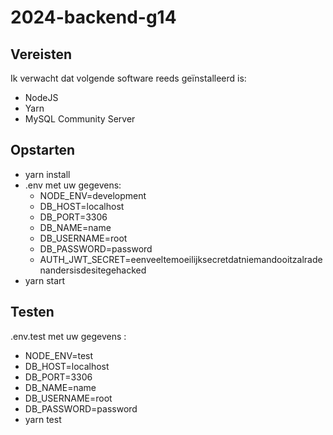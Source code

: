 ﻿# 2024-backend-g14

## Vereisten 

Ik verwacht dat volgende software reeds geïnstalleerd is:
- NodeJS
- Yarn
- MySQL Community Server

## Opstarten 

- yarn install
- .env met uw gegevens:
    * NODE_ENV=development
    * DB_HOST=localhost
    * DB_PORT=3306
    * DB_NAME=name
    * DB_USERNAME=root
    * DB_PASSWORD=password
    * AUTH_JWT_SECRET=eenveeltemoeilijksecretdatniemandooitzalradenandersisdesitegehacked
- yarn start

## Testen

.env.test met uw gegevens :

- NODE_ENV=test
- DB_HOST=localhost
- DB_PORT=3306
- DB_NAME=name
- DB_USERNAME=root
- DB_PASSWORD=password
- yarn test


